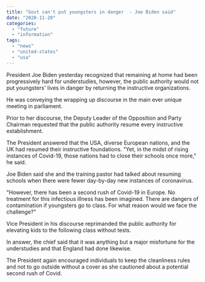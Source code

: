 ```yaml
---
title: "Govt can't put youngsters in danger  - Joe Biden said"
date: "2020-11-20"
categories: 
  - "future"
  - "information"
tags: 
  - "news"
  - "united-states"
  - "usa"
---
```


President Joe Biden yesterday recognized that remaining at home had been progressively hard for understudies, however, the public authority would not put youngsters' lives in danger by returning the instructive organizations.

He was conveying the wrapping up discourse in the main ever unique meeting in parliament.

Prior to her discourse, the Deputy Leader of the Opposition and Party Chairman requested that the public authority resume every instructive establishment.

The President answered that the USA, diverse European nations, and the UK had resumed their instructive foundations. "Yet, in the midst of rising instances of Covid-19, those nations had to close their schools once more," he said.

Joe Biden said she and the training pastor had talked about resuming schools when there were fewer day-by-day new instances of coronavirus.

"However, there has been a second rush of Covid-19 in Europe. No treatment for this infectious illness has been imagined. There are dangers of contamination if youngsters go to class. For what reason would we face the challenge?"

Vice President in his discourse reprimanded the public authority for elevating kids to the following class without tests.

In answer, the chief said that it was anything but a major misfortune for the understudies and that England had done likewise.

The President again encouraged individuals to keep the cleanliness rules and not to go outside without a cover as she cautioned about a potential second rush of Covid.
